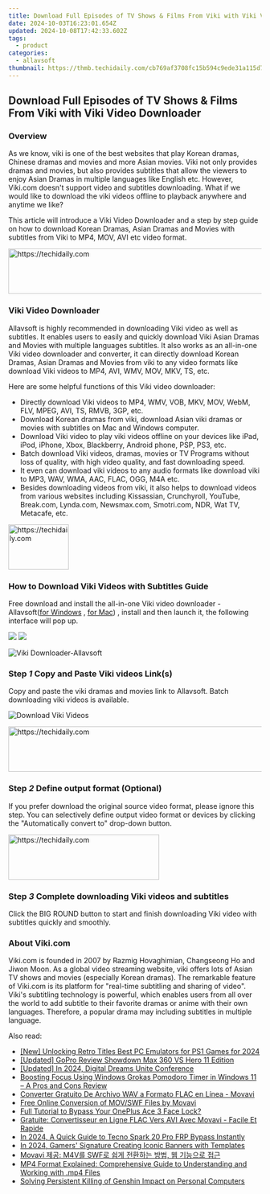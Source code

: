 ```yaml
---
title: Download Full Episodes of TV Shows & Films From Viki with Viki Video Downloader
date: 2024-10-03T16:23:01.654Z
updated: 2024-10-08T17:42:33.602Z
tags:
  - product
categories:
  - allavsoft
thumbnail: https://thmb.techidaily.com/cb769af3708fc15b594c9ede31a115d7b902d54d4fbcec56dcebaeb9d186f784.jpg
---
```


## Download Full Episodes of TV Shows & Films From Viki with Viki Video Downloader

### Overview

As we know, viki is one of the best websites that play Korean dramas, Chinese dramas and movies and more Asian movies. Viki not only provides dramas and movies, but also provides subtitles that allow the viewers to enjoy Asian Dramas in multiple languages like English etc. However, Viki.com doesn't support video and subtitles downloading. What if we would like to download the viki videos offline to playback anywhere and anytime we like? 

This article will introduce a Viki Video Downloader and a step by step guide on how to download Korean Dramas, Asian Dramas and Movies with subtitles from Viki to MP4, MOV, AVI etc video format.

<!-- affiliate ads begin -->
<a href="https://appsumo.8odi.net/c/5597632/2094419/7443" target="_top" id="2094419">
  <img src="//a.impactradius-go.com/display-ad/7443-2094419" border="0" alt="https://techidaily.com" width="728" height="90"/>
</a>
<img height="0" width="0" src="https://appsumo.8odi.net/i/5597632/2094419/7443" style="position:absolute;visibility:hidden;" border="0" />
<!-- affiliate ads end -->

### Viki Video Downloader

Allavsoft is highly recommended in downloading Viki video as well as subtitles. It enables users to easily and quickly download Viki Asian Dramas and Movies with multiple languages subtitles. It also works as an all-in-one Viki video downloader and converter, it can directly download Korean Dramas, Asian Dramas and Movies from viki to any video formats like download Viki videos to MP4, AVI, WMV, MOV, MKV, TS, etc.

Here are some helpful functions of this Viki video downloader:

* Directly download Viki videos to MP4, WMV, VOB, MKV, MOV, WebM, FLV, MPEG, AVI, TS, RMVB, 3GP, etc.
* Download Korean dramas from viki, download Asian viki dramas or movies with subtitles on Mac and Windows computer.
* Download Viki video to play viki videos offline on your devices like iPad, iPod, iPhone, Xbox, Blackberry, Android phone, PSP, PS3, etc.
* Batch download Viki videos, dramas, movies or TV Programs without loss of quality, with high video quality, and fast downloading speed.
* It even can download viki videos to any audio formats like download viki to MP3, WAV, WMA, AAC, FLAC, OGG, M4A etc.
* Besides downloading videos from viki, it also helps to download videos from various websites including Kissassian, Crunchyroll, YouTube, Break.com, Lynda.com, Newsmax.com, Smotri.com, NDR, Wat TV, Metacafe, etc.

<!-- affiliate ads begin -->
<a href="https://bluettiit.sjv.io/c/5597632/2148127/17093" target="_top" id="2148127">
  <img src="//a.impactradius-go.com/display-ad/17093-2148127" border="0" alt="https://techidaily.com" width="120" height="90"/>
</a>
<img height="0" width="0" src="https://bluettiit.sjv.io/i/5597632/2148127/17093" style="position:absolute;visibility:hidden;" border="0" />
<!-- affiliate ads end -->

### How to Download Viki Videos with Subtitles Guide

Free download and install the all-in-one Viki video downloader - Allavsoft([for Windows](https://tools.techidaily.com/allavsoft/products/) , [for Mac](https://tools.techidaily.com/allavsoft/products/)) , install and then launch it, the following interface will pop up.

[![](https://www.allavsoft.com/how-to/../images/how-to/free-download-win.jpg)](https://tools.techidaily.com/allavsoft/products/) [![](https://www.allavsoft.com/how-to/../images/how-to/free-download-mac.jpg)](https://tools.techidaily.com/allavsoft/products/)

![Viki Downloader-Allavsoft](https://www.allavsoft.com/how-to/../images/allavsoft/screen-shot-600.jpg)

### Step _1_ Copy and Paste Viki videos Link(s)

Copy and paste the viki dramas and movies link to Allavsoft. Batch downloading viki videos is available.

![Download Viki Videos](https://www.allavsoft.com/how-to/../images/how-to/viki-video-downloader/viki-video-download.jpg)

<!-- affiliate ads begin -->
<a href="https://appsumo.8odi.net/c/5597632/2105869/7443" target="_top" id="2105869">
  <img src="//a.impactradius-go.com/display-ad/7443-2105869" border="0" alt="https://techidaily.com" width="728" height="90"/>
</a>
<img height="0" width="0" src="https://appsumo.8odi.net/i/5597632/2105869/7443" style="position:absolute;visibility:hidden;" border="0" />
<!-- affiliate ads end -->

### Step _2_ Define output format (Optional)

If you prefer download the original source video format, please ignore this step. You can selectively define output video format or devices by clicking the "Automatically convert to" drop-down button.

<!-- affiliate ads begin -->
<a href="https://aligracehair.sjv.io/c/5597632/2006928/19272" target="_top" id="2006928">
  <img src="//a.impactradius-go.com/display-ad/19272-2006928" border="0" alt="https://techidaily.com" width="300" height="90"/>
</a>
<img height="0" width="0" src="https://aligracehair.sjv.io/i/5597632/2006928/19272" style="position:absolute;visibility:hidden;" border="0" />
<!-- affiliate ads end -->

### Step _3_ Complete downloading Viki videos and subtitles

Click the BIG ROUND button to start and finish downloading Viki video with subtitles quickly and smoothly.

### About Viki.com

Viki.com is founded in 2007 by Razmig Hovaghimian, Changseong Ho and Jiwon Moon. As a global video streaming website, viki offers lots of Asian TV shows and movies (especially Korean dramas). The remarkable feature of Viki.com is its platform for "real-time subtitling and sharing of video". Viki's subtitling technology is powerful, which enables users from all over the world to add subtitle to their favorite dramas or anime with their own languages. Therefore, a popular drama may including subtitles in multiple language.

<ins class="adsbygoogle"
     style="display:block"
     data-ad-format="autorelaxed"
     data-ad-client="ca-pub-7571918770474297"
     data-ad-slot="1223367746"></ins>

<ins class="adsbygoogle"
     style="display:block"
     data-ad-client="ca-pub-7571918770474297"
     data-ad-slot="8358498916"
     data-ad-format="auto"
     data-full-width-responsive="true"></ins>

<span class="atpl-alsoreadstyle">Also read:</span>
<div><ul>
<li><a href="https://screen-mirroring-recording.techidaily.com/new-unlocking-retro-titles-best-pc-emulators-for-ps1-games-for-2024/"><u>[New] Unlocking Retro Titles Best PC Emulators for PS1 Games for 2024</u></a></li>
<li><a href="https://some-techniques.techidaily.com/updated-gopro-review-showdown-max-360-vs-hero-11-edition/"><u>[Updated] GoPro Review Showdown Max 360 VS Hero 11 Edition</u></a></li>
<li><a href="https://facebook-record-videos.techidaily.com/updated-in-2024-digital-dreams-unite-conference/"><u>[Updated] In 2024, Digital Dreams Unite Conference</u></a></li>
<li><a href="https://some-skills.techidaily.com/boosting-focus-using-windows-grokas-pomodoro-timer-in-windows-11-a-pros-and-cons-review/"><u>Boosting Focus Using Windows Grokas Pomodoro Timer in Windows 11 – A Pros and Cons Review</u></a></li>
<li><a href="https://win-tricks.techidaily.com/converter-gratuito-de-archivo-wav-a-formato-flac-en-linea-movavi/"><u>Converter Gratuito De Archivo WAV a Formato FLAC en Línea - Movavi</u></a></li>
<li><a href="https://win-tricks.techidaily.com/free-online-conversion-of-movswf-files-by-movavi/"><u>Free Online Conversion of MOV/SWF Files by Movavi</u></a></li>
<li><a href="https://easy-unlock-android.techidaily.com/full-tutorial-to-bypass-your-oneplus-ace-3-face-lock-by-drfone-android/"><u>Full Tutorial to Bypass Your OnePlus Ace 3 Face Lock?</u></a></li>
<li><a href="https://win-tricks.techidaily.com/gratuite-convertisseur-en-ligne-flac-vers-avi-avec-movavi-facile-et-rapide/"><u>Gratuite: Convertisseur en Ligne FLAC Vers AVI Avec Movavi - Facile Et Rapide</u></a></li>
<li><a href="https://bypass-frp.techidaily.com/in-2024-a-quick-guide-to-tecno-spark-20-pro-frp-bypass-instantly-by-drfone-android/"><u>In 2024, A Quick Guide to Tecno Spark 20 Pro FRP Bypass Instantly</u></a></li>
<li><a href="https://youtube-webster.techidaily.com/24-gamers-signature-creating-iconic-banners-with-templates/"><u>In 2024, Gamers' Signature Creating Iconic Banners with Templates</u></a></li>
<li><a href="https://win-tricks.techidaily.com/movavi-m4v-swf/"><u>Movavi 제공: M4V를 SWF로 쉽게 전환하는 방법, 웹 기능으로 접근</u></a></li>
<li><a href="https://win-tricks.techidaily.com/mp4-format-explained-comprehensive-guide-to-understanding-and-working-with-mp4-files/"><u>MP4 Format Explained: Comprehensive Guide to Understanding and Working with .mp4 Files</u></a></li>
<li><a href="https://program-issues.techidaily.com/solving-persistent-killing-of-genshin-impact-on-personal-computers/"><u>Solving Persistent Killing of Genshin Impact on Personal Computers</u></a></li>
</ul></div>

